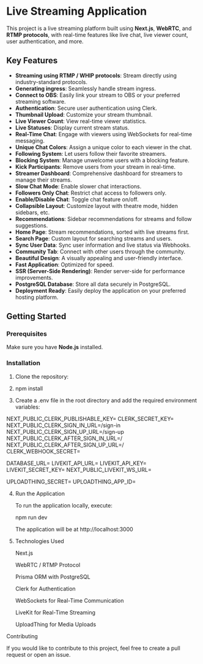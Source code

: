 # Live Streaming Application

This project is a live streaming platform built using **Next.js**, **WebRTC**, and **RTMP protocols**, with real-time features like live chat, live viewer count, user authentication, and more.

## Key Features

- **Streaming using RTMP / WHIP protocols**: Stream directly using industry-standard protocols.
- **Generating ingress**: Seamlessly handle stream ingress.
- **Connect to OBS**: Easily link your stream to OBS or your preferred streaming software.
- **Authentication**: Secure user authentication using Clerk.
- **Thumbnail Upload**: Customize your stream thumbnail.
- **Live Viewer Count**: View real-time viewer statistics.
- **Live Statuses**: Display current stream status.
- **Real-Time Chat**: Engage with viewers using WebSockets for real-time messaging.
- **Unique Chat Colors**: Assign a unique color to each viewer in the chat.
- **Following System**: Let users follow their favorite streamers.
- **Blocking System**: Manage unwelcome users with a blocking feature.
- **Kick Participants**: Remove users from your stream in real-time.
- **Streamer Dashboard**: Comprehensive dashboard for streamers to manage their streams.
- **Slow Chat Mode**: Enable slower chat interactions.
- **Followers Only Chat**: Restrict chat access to followers only.
- **Enable/Disable Chat**: Toggle chat feature on/off.
- **Collapsible Layout**: Customize layout with theatre mode, hidden sidebars, etc.
- **Recommendations**: Sidebar recommendations for streams and follow suggestions.
- **Home Page**: Stream recommendations, sorted with live streams first.
- **Search Page**: Custom layout for searching streams and users.
- **Sync User Data**: Sync user information and live status via Webhooks.
- **Community Tab**: Connect with other users through the community.
- **Beautiful Design**: A visually appealing and user-friendly interface.
- **Fast Application**: Optimized for speed.
- **SSR (Server-Side Rendering)**: Render server-side for performance improvements.
- **PostgreSQL Database**: Store all data securely in PostgreSQL.
- **Deployment Ready**: Easily deploy the application on your preferred hosting platform.

## Getting Started

### Prerequisites

Make sure you have **Node.js** installed.

### Installation

1. Clone the repository:

2. npm install

3. Create a .env file in the root directory and add the required environment variables:

  NEXT_PUBLIC_CLERK_PUBLISHABLE_KEY=
  CLERK_SECRET_KEY=
  NEXT_PUBLIC_CLERK_SIGN_IN_URL=/sign-in
  NEXT_PUBLIC_CLERK_SIGN_UP_URL=/sign-up
  NEXT_PUBLIC_CLERK_AFTER_SIGN_IN_URL=/
  NEXT_PUBLIC_CLERK_AFTER_SIGN_UP_URL=/
  CLERK_WEBHOOK_SECRET=

  DATABASE_URL=
  LIVEKIT_API_URL=
  LIVEKIT_API_KEY=
  LIVEKIT_SECRET_KEY=
  NEXT_PUBLIC_LIVEKIT_WS_URL=
 
  UPLOADTHING_SECRET=
  UPLOADTHING_APP_ID=

4. Run the Application
 
   To run the application locally, execute:

   npm run dev
 
   The application will be at http://localhost:3000

5. Technologies Used

   Next.js

   WebRTC / RTMP Protocol

   Prisma ORM with PostgreSQL

   Clerk for Authentication

   WebSockets for Real-Time Communication
 
   LiveKit for Real-Time Streaming

   UploadThing for Media Uploads


Contributing

If you would like to contribute to this project,      feel free to create a pull request or open an issue.